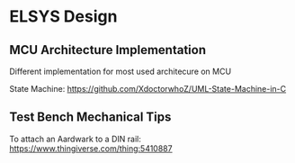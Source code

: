 # ELSYS Design



## MCU Architecture Implementation

Different implementation for most used architecure on MCU

State Machine: https://github.com/XdoctorwhoZ/UML-State-Machine-in-C



## Test Bench Mechanical Tips

To attach an Aardwark to a DIN rail: https://www.thingiverse.com/thing:5410887

